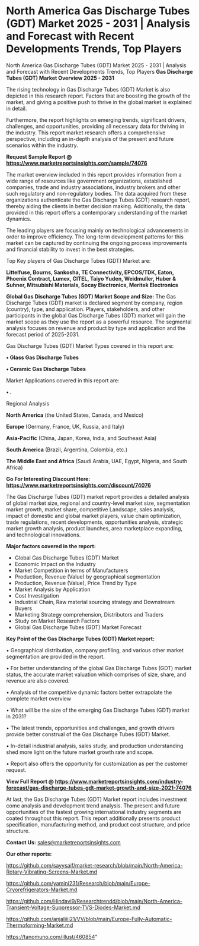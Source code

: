 # North America Gas Discharge Tubes (GDT) Market 2025 - 2031 | Analysis and Forecast with Recent Developments Trends, Top Players
North America Gas Discharge Tubes (GDT) Market 2025 - 2031 | Analysis and Forecast with Recent Developments Trends, Top Players
<Strong> Gas Discharge Tubes (GDT) Market Overview 2025 - 2031</strong>

The rising technology in Gas Discharge Tubes (GDT) Market is also depicted in this research report. Factors that are boosting the growth of the market, and giving a positive push to thrive in the global market is explained in detail.

Furthermore, the report highlights on emerging trends, significant drivers, challenges, and opportunities, providing all necessary data for thriving in the industry. This report market research offers a comprehensive perspective, including an in-depth analysis of the present and future scenarios within the industry.

<strong>Request Sample Report @ <a href=https://www.marketreportsinsights.com/sample/74076>https://www.marketreportsinsights.com/sample/74076</a></strong>

The market overview included in this report provides information from a wide range of resources like government organizations, established companies, trade and industry associations, industry brokers and other such regulatory and non-regulatory bodies. The data acquired from these organizations authenticate the Gas Discharge Tubes (GDT) research report, thereby aiding the clients in better decision making. Additionally, the data provided in this report offers a contemporary understanding of the market dynamics.

The leading players are focusing mainly on technological advancements in order to improve efficiency. The long-term development patterns for this market can be captured by continuing the ongoing process improvements and financial stability to invest in the best strategies.

Top Key players of Gas Discharge Tubes (GDT) Market are:

<strong>Littelfuse, Bourns, Sankosha, TE Connectivity, EPCOS/TDK, Eaton, Phoenix Contract, Lumex, CITEL, Taiyo Yuden, Weidmuller, Huber & Suhner, Mitsubishi Materials, Socay Electronics, Meritek Electronics</strong>

<strong><b>Global Gas Discharge Tubes (GDT) Market Scope and Size:</b></strong>
The Gas Discharge Tubes (GDT) market is declared segment by company, region (country), type, and application. Players, stakeholders, and other participants in the global Gas Discharge Tubes (GDT) market will gain the market scope as they use the report as a powerful resource. The segmental analysis focuses on revenue and product by type and application and the forecast period of 2025-2031.

Gas Discharge Tubes (GDT) Market Types covered in this report are:

<strong>• Glass Gas Discharge Tubes

• Ceramic Gas Discharge Tubes</strong>

Market Applications covered in this report are:

<strong>• .</strong> 

Regional Analysis

<strong>North America</strong> (the United States, Canada, and Mexico)

<strong>Europe</strong> (Germany, France, UK, Russia, and Italy)

<strong>Asia-Pacific</strong> (China, Japan, Korea, India, and Southeast Asia)

<strong>South America</strong> (Brazil, Argentina, Colombia, etc.)

<strong>The Middle East and Africa</strong> (Saudi Arabia, UAE, Egypt, Nigeria, and South Africa)

<strong>Go For Interesting Discount Here: <a href=https://www.marketreportsinsights.com/discount/74076>https://www.marketreportsinsights.com/discount/74076</a></strong>

The Gas Discharge Tubes (GDT) market report provides a detailed analysis of global market size, regional and country-level market size, segmentation market growth, market share, competitive Landscape, sales analysis, impact of domestic and global market players, value chain optimization, trade regulations, recent developments, opportunities analysis, strategic market growth analysis, product launches, area marketplace expanding, and technological innovations.

<strong><b>Major factors covered in the report:</b></strong>
<ul>
  <li>Global Gas Discharge Tubes (GDT) Market </li>
  <li>Economic Impact on the Industry</li>
  <li>Market Competition in terms of Manufacturers</li>
  <li>Production, Revenue (Value) by geographical segmentation</li>
  <li>Production, Revenue (Value), Price Trend by Type</li>
  <li>Market Analysis by Application</li>
  <li>Cost Investigation</li>
  <li>Industrial Chain, Raw material sourcing strategy and Downstream Buyers</li>
  <li>Marketing Strategy comprehension, Distributors and Traders</li>
  <li>Study on Market Research Factors</li>
  <li>Global Gas Discharge Tubes (GDT) Market Forecast</li>
</ul>

<strong><b>Key Point of the Gas Discharge Tubes (GDT) Market report:</b></strong>

• Geographical distribution, company profiling, and various other market segmentation are provided in the report.

• For better understanding of the global Gas Discharge Tubes (GDT) market status, the accurate market valuation which comprises of size, share, and revenue are also covered.

• Analysis of the competitive dynamic factors better extrapolate the complete market overview

• What will be the size of the emerging Gas Discharge Tubes (GDT) market in 2031?

• The latest trends, opportunities and challenges, and growth drivers provide better construal of the Gas Discharge Tubes (GDT) Market.

• In-detail industrial analysis, sales study, and production understanding shed more light on the future market growth rate and scope.

• Report also offers the opportunity for customization as per the customer request.

<strong><b>View Full Report @ <a href=https://www.marketreportsinsights.com/industry-forecast/gas-discharge-tubes-gdt-market-growth-and-size-2021-74076>https://www.marketreportsinsights.com/industry-forecast/gas-discharge-tubes-gdt-market-growth-and-size-2021-74076</a></b></strong>


At last, the Gas Discharge Tubes (GDT) Market report includes investment come analysis and development trend analysis. The present and future opportunities of the fastest growing international industry segments are coated throughout this report. This report additionally presents product specification, manufacturing method, and product cost structure, and price structure.

<strong>Contact Us:</strong>
sales@marketreportsinsights.com

<strong>Our other reports:</strong>

<a href=https://github.com/sayysaif/market-research/blob/main/North-America-Rotary-Vibrating-Screens-Market.md>https://github.com/sayysaif/market-research/blob/main/North-America-Rotary-Vibrating-Screens-Market.md</a>

<a href=https://github.com/yamini231/Research/blob/main/Europe-Cryorefrigerators-Market.md>https://github.com/yamini231/Research/blob/main/Europe-Cryorefrigerators-Market.md</a>

<a href=https://github.com/Hindavi9/Researchtrendd/blob/main/North-America-Transient-Voltage-Suppressor-TVS-Diodes-Market.md>https://github.com/Hindavi9/Researchtrendd/blob/main/North-America-Transient-Voltage-Suppressor-TVS-Diodes-Market.md</a>

<a href=https://github.com/anjaliiii21/VV/blob/main/Europe-Fully-Automatic-Thermoforming-Market.md>https://github.com/anjaliiii21/VV/blob/main/Europe-Fully-Automatic-Thermoforming-Market.md</a>

<a href=https://tanomuno.com/illust/460854>https://tanomuno.com/illust/460854</a>"
